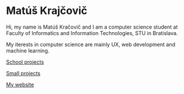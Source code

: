 # Matúš Krajčovič

Hi, my name is Matúš Kračovič and I am a computer science student at Faculty of Informatics and Information Technologies, STU in Bratislava.

My iterests in computer science are mainly UX, web development and machine learning. 

[School projects](https://github.com/matuskrajcovic/school_projects)

[Small projects](https://github.com/matuskrajcovic/small_projects)

[My website](https://matuskrajcovic.sk/)

